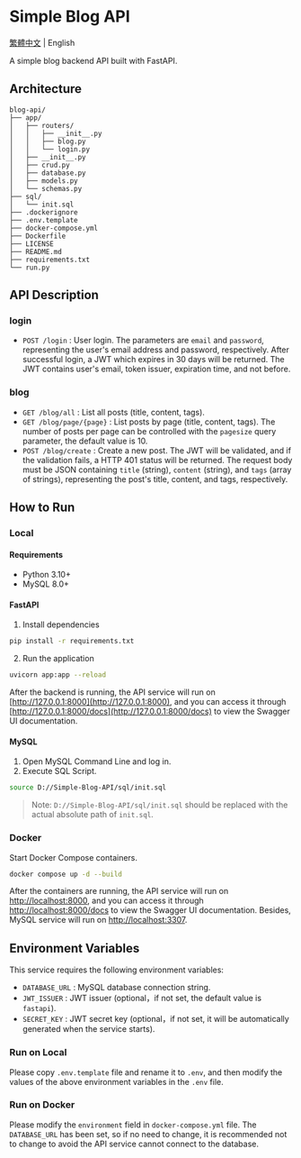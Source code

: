 # Simple Blog API
[繁體中文](./README.md) | English

A simple blog backend API built with FastAPI.

## Architecture
```
blog-api/
├── app/
│   ├── routers/
│   │   ├── __init__.py
│   │   ├── blog.py
│   │   └── login.py
│   ├── __init__.py
│   ├── crud.py
│   ├── database.py
│   ├── models.py
│   └── schemas.py
├── sql/
│   └── init.sql
├── .dockerignore
├── .env.template
├── docker-compose.yml
├── Dockerfile
├── LICENSE
├── README.md
├── requirements.txt
└── run.py
```

## API Description
### login
- `POST /login` : User login. The parameters are `email` and `password`, representing the user's email address and password, respectively. After successful login, a JWT which expires in 30 days will be returned. The JWT contains user's email, token issuer, expiration time, and not before.

### blog
- `GET /blog/all` : List all posts (title, content, tags).
- `GET /blog/page/{page}` : List posts by page (title, content, tags). The number of posts per page can be controlled with the `pagesize` query parameter, the default value is 10.
- `POST /blog/create` : Create a new post. The JWT will be validated, and if the validation fails, a HTTP 401 status will be returned. The request body must be JSON containing `title` (string), `content` (string), and `tags` (array of strings), representing the post's title, content, and tags, respectively.

## How to Run
### Local
#### Requirements
* Python 3.10+
* MySQL 8.0+

#### FastAPI
1. Install dependencies
```bash
pip install -r requirements.txt
```
2. Run the application
```bash
uvicorn app:app --reload
```
After the backend is running, the API service will run on [http://127.0.0.1:8000](http://127.0.0.1:8000), and you can access it through [http://127.0.0.1:8000/docs](http://127.0.0.1:8000/docs) to view the Swagger UI documentation.

#### MySQL
1. Open MySQL Command Line and log in.
2. Execute SQL Script.
```bash
source D://Simple-Blog-API/sql/init.sql
```
> Note: `D://Simple-Blog-API/sql/init.sql` should be replaced with the actual absolute path of `init.sql`.

### Docker
Start Docker Compose containers.
```bash
docker compose up -d --build
```
After the containers are running, the API service will run on [http://localhost:8000](http://localhost:8000), and you can access it through [http://localhost:8000/docs](http://localhost:8000/docs) to view the Swagger UI documentation. Besides, MySQL service will run on [http://localhost:3307](http://localhost:3307).

## Environment Variables
This service requires the following environment variables:
- `DATABASE_URL` : MySQL database connection string.
- `JWT_ISSUER` : JWT issuer (optional，if not set, the default value is `fastapi`).
- `SECRET_KEY` : JWT secret key (optional，if not set, it will be automatically generated when the service starts).

### Run on Local
Please copy `.env.template` file and rename it to `.env`, and then modify the values of the above environment variables in the `.env` file.

### Run on Docker
Please modify the `environment` field in `docker-compose.yml` file. The `DATABASE_URL` has been set, so if no need to change, it is recommended not to change to avoid the API service cannot connect to the database.
